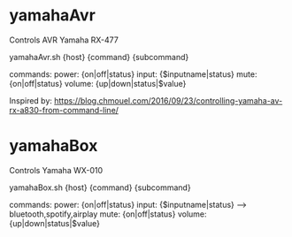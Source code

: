 # yamahaAvr
Controls AVR Yamaha RX-477

yamahaAvr.sh {host} {command} {subcommand}

commands:
	 power: {on|off|status}
	 input: {$inputname|status}
	 mute: {on|off|status}
	 volume: {up|down|status|$value}
   
Inspired by: https://blog.chmouel.com/2016/09/23/controlling-yamaha-av-rx-a830-from-command-line/


# yamahaBox
Controls Yamaha WX-010

yamahaBox.sh {host} {command} {subcommand}

commands:
	 power: {on|off|status}
	 input: {$inputname|status} --> bluetooth,spotify,airplay
	 mute: {on|off|status}
	 volume: {up|down|status|$value}
